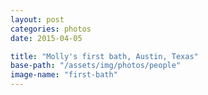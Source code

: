 ```yaml
---
layout: post
categories: photos
date: 2015-04-05

title: "Molly's first bath, Austin, Texas"
base-path: "/assets/img/photos/people"
image-name: "first-bath"
---
```

